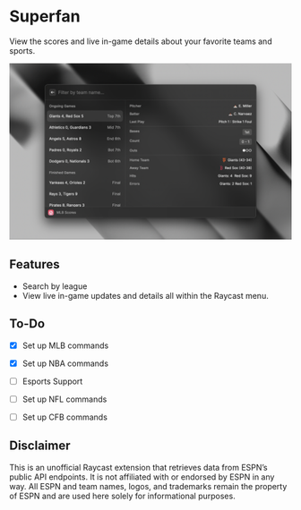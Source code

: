 # Superfan

View the scores and live in-game details about your favorite teams and sports.

![Superfan Screenshot](https://github.com/icomey8/superfan/blob/main/metadata/superfan-1.png)


## Features 
- Search by league
- View live in-game updates and details all within the Raycast menu.


## To-Do
- [x] Set up MLB commands
- [x] Set up NBA commands
- [ ] Esports Support
- [ ] Set up NFL commands
- [ ] Set up CFB commands


## Disclaimer

This is an unofficial Raycast extension that retrieves data from ESPN’s public API endpoints. It is not affiliated with or endorsed by ESPN in any way. All ESPN and team names, logos, and trademarks remain the property of ESPN and are used here solely for informational purposes.
